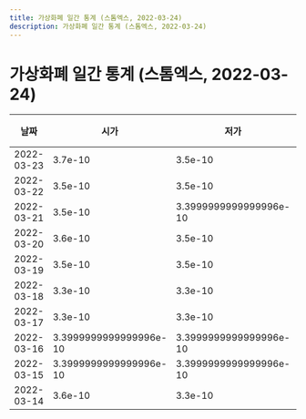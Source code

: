 ```yaml
---
title: 가상화폐 일간 통계 (스톰엑스, 2022-03-24)
description: 가상화폐 일간 통계 (스톰엑스, 2022-03-24)
---
```


가상화폐 일간 통계 (스톰엑스, 2022-03-24)
===

|날짜|시가|저가|고가|종가|비고|
|--|--|--|--|--|--|
|2022-03-23|3.7e-10|3.5e-10|3.8000000000000003e-10|3.8000000000000003e-10|    |
|2022-03-22|3.5e-10|3.5e-10|3.5e-10|3.5e-10|    |
|2022-03-21|3.5e-10|3.3999999999999996e-10|3.6e-10|3.6e-10|    |
|2022-03-20|3.6e-10|3.5e-10|3.6e-10|3.6e-10|    |
|2022-03-19|3.5e-10|3.5e-10|3.7e-10|3.7e-10|    |
|2022-03-18|3.3e-10|3.3e-10|3.3999999999999996e-10|3.3999999999999996e-10|    |
|2022-03-17|3.3e-10|3.3e-10|3.3e-10|3.3e-10|    |
|2022-03-16|3.3999999999999996e-10|3.3999999999999996e-10|3.3999999999999996e-10|3.3999999999999996e-10|    |
|2022-03-15|3.3999999999999996e-10|3.3999999999999996e-10|3.3999999999999996e-10|3.3999999999999996e-10|    |
|2022-03-14|3.6e-10|3.3e-10|3.6e-10|3.3999999999999996e-10|    |
